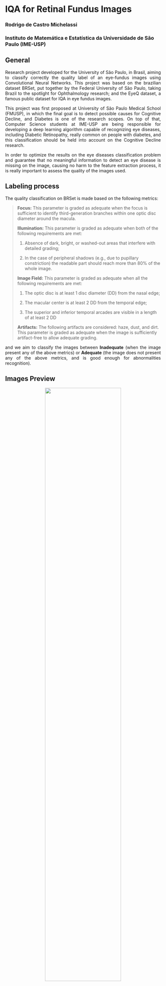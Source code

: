 # IQA for Retinal Fundus Images

### Rodrigo de Castro Michelassi
### Instituto de Matemática e Estatística da Universidade de São Paulo (IME-USP)

## General

<p align="justify">Research project developed for the University of São Paulo, in Brasil, aiming to classify correctly the quality label of an eye-fundus images using Convolutional Neural Networks. This project was based on the brazilian dataset BRSet, put together by the Federal University of São Paulo, taking Brazil to the spotlight for Ophthalmology research; and the EyeQ dataset, a famous public dataset for IQA in eye fundus images.</p>

<p align="justify">This project was first proposed at University of São Paulo Medical School (FMUSP), in which the final goal is to detect possible causes for Cognitive Decline, and Diabetes is one of the research scopes. On top of that, Computer Science students at IME-USP are being responsible for developing a deep learning algorithm capable of recognizing eye diseases, including Diabetic Retinopathy, really common on people with diabetes, and this classification should be held into account on the Cognitive Decline research.</p>
  
 <p align="justify">In order to optimize the results on the eye diseases classification problem and guarantee that no meaningful information to detect an eye disease is missing on the image, causing no harm to the feature extraction process, it is really important to assess the quality of the images used.</p>

## Labeling process

<p align="justify">The quality classification on BRSet is made based on the following metrics:</p>

> <b>Focus:</b> This parameter is graded as adequate when the focus is sufficient to identify third-generation branches within one optic disc diameter around the macula.
>
> <b>Illumination:</b> This parameter is graded as adequate when both of the following requirements are met:
> 
> 1) Absence of dark, bright, or washed-out areas that interfere with detailed grading;
>
> 2) In the case of peripheral shadows (e.g., due to pupillary constriction) the readable part should reach more than 80% of the whole image.
>
> <b>Image Field:</b> This parameter is graded as adequate when all the following requirements are met:
>
> 1) The optic disc is at least 1 disc diameter (DD) from the nasal edge;
> 
> 2) The macular center is at least 2 DD from the temporal edge;
> 
> 3) The superior and inferior temporal arcades are visible in a length of at least 2 DD
>
> <b>Artifacts:</b> The following artifacts are considered: haze, dust, and dirt. This parameter is graded as adequate when the image is sufficiently artifact-free to allow adequate grading.

<p align="justify">and we aim to classify the images between <b>Inadequate</b> (when the image present any of the above metrics) or <b>Adequate</b> (the image does not present any of the above metrics, and is good enough for abnormalities recognition).</p>

## Images Preview
<p align="center"><img src="model/src/utils/img_analysis/eyeQuality.png" width="70%"/></p>
<p align="center">Fig. 1: Examples of impaired/ungradable images. (A) Poor focus and clarity due to overall haze. (B) Poor macula visibility due to uneven illumination. (C) Poor optic disc visibility due to total blink. (D) Edge haze due to pupillary restriction. (E) Dust and dirt artifacts on the lens image capture system (near the center). (F) Lash artifact.</p>

## Pre-processing

<p align="justfify">Since this is an image quality assessment problem and we may not be able to train a model using the image on its original dimensions, there must be enough care to lose the minimum information possible. In order to do that, a decision to keep the aspect ratio of the image was made when redimensioning it, but it would lose some part of the image and affect the Image Field metric. To avoid this problem, since the background of all images is full on black, a simple solution was to increase a black background on the top and bottom parts, in order to make the image squared.</p>

<p align="center"><img src="model/src/utils/img_analysis/eye_preprocessing.png" width="70%"/></p>
<p align="center">Fig. 2: Before and after adding black border to eye fundus image</p>

<p align="justfify">We are going to see later on that this problem was also approached by a Transfer Learning point of view, so, in order to get better accuracy and results, for all the pre-trained CNNs used, we decide to use its own normalization strategy.</p>

```
from tensorflow.keras.applications.resnet50 import preprocess_input

def normalize(image, label):
    image = preprocess_input(image)
    return image, label    
```

## Data Division

<p align="justify">The main problem we attempted to solve was the data division. Since we are working on an binary classification problem, we must be able to make a model that is equally good on predicting each class. By using BRSet with all its data was actually impossible to perform good in such task, since the dataset is completely unbalanced for the IQA problem. The original data is supported on $88\%$ of the images being Adequate, and only $12\%$ being Inadequate.</p>

<p align="justify">With that stated, we lost a lot of data to be able to train a great model, our data division became the following:</p>

|             | Adequate | Inadequate | Balance [Adequates] |
| --------    | -------  | ------- | ------- |
| Training    | 1315     | 1424    | 48%    |
| Testing     | 1413      | 213    | 87%    |
| Validation  | 316     | 347    | 47%    |

<p align="justify">Not having as much data to train in an actual problem, and in order to try and get better results, we decided to train the EyeQ dataset and fine tune it to BRSet. As a matter of fact, we got excellent results on the EyeQ dataset, but it did not generalize greatly for our brazilian eye fundus dataset when fine tuning. We are going to see further ahead the results concerning the BRSet, on this configuration, and the EyeQ in general, but not the fine-tuning process from EyeQ to BRSet.</p>

## Results

<p align="justify">Several pre-trained CNNs were tested on this problem, such as VGG16 and Inception-V3, but Resnet50 has outperformed all of them in terms of accuracy, precision, recall and ROC-AUC. The training process was: </p>

> 1. Loading the pre-trained CNN, without the top
> 2. Freezing the convolutional layers
> 3. Adding new fully connected layers

<p align="justify">The $2$ new fully connected layers have, respectively, $512$ and $2$ nodes, and uses the ReLU activation function ($f(u) =$ $max$ ($0, u$)) in between layers. On the last layer, we use the softmax activation function.</p>

<b>Results on BRSet validation (balanced data)</b>

| Metric        | Value              |
|---------------|--------------------|
| **Accuracy**  | 0.8536             |
| **AUC**       | 0.9242             |
| **Precision** | 0.86 (Inadequate) / 0.85 (Adequate) |
| **Recall**    | 0.86 (Inadequate) / 0.85 (Adequate) |

<b>Results on BRSet test (unbalanced data)</b>

| Metric        | Value              |
|---------------|--------------------|
| **Accuracy**  | 0.8685             |
| **AUC**       | 0.8942             |
| **Precision** | 0.50 (Inadequate) / 0.95 (Adequate) |
| **Recall**    | 0.72 (Inadequate) / 0.89 (Adequate) |

<b>Results on EyeQ test</b>

| Metric        | Value              |
|---------------|--------------------|
| **Accuracy**  | 0.9409             |
| **AUC**       | 0.9842             |
| **Precision** | 0.95 (Inadequate) / 0.94 (Adequate) |
| **Recall**    | 0.91 (Inadequate) / 0.97 (Adequate) |

By observing the results obtained, the model performed great on EyeQ, with all metrics with more than $90\%$ score, but it did not perform greatly when tested on BRSet using the unbalanced test dataset, as described above. In general, the model is great but it would need more data to get a better performance on a real-life scenario.

## Observations

<p align="justify">During a LEARN reunion, a pitch idea was proposed by my advisor, based on some experiments one of her PHD candidates made, where he claimed to have had better accuracy on his model (that was early-stopped) by switching the final fully connected layer, from the sigmoid function to the softmax function, and therefore changing the labels format from binary to one-hot encoded.</p>

<p align="justify">When running the same experiments on this problem, I have noticed that I was actually getting a better performance using the softmax activation function, not really related to accuracy, but related to the number of epochs necessary to converge to the answer, as the following graphics show:</p>

<p float="left">
  <img src="model/data/images/sigmoid_accuracy_evolution.png" width="502.5"/>
  <img src="model/data/images/softmax_accuracy_evolution.png" width="502.5"/>
</p>
<p align="center" style="font-size:0.5em;">Fig. 3/Fig. 4: Accuracy evolution using sigmoid/softmax, respectively</p>

<p float="left">
  <img src="model/data/images/sigmoid_loss_evolution.png" width="502.5"/>
  <img src="model/data/images/softmax_loss_evolution.png" width="502.5"/>
</p>
<p align="center" style="font-size:0.5em;">Fig. 3/Fig. 4: Loss evolution using sigmoid/softmax, respectively</p>

<p align="justify">As it is possible to see, the model tends to converge faster using softmax. As for right now I have not yet tested it more often and ran statistical models in order to confirm that this holds on most of the cases, but it is a quite interesting result :)</p>

## References
[1] Wang, Z., Bovik, A. C., and Lu, L. (2002). Why is image quality assessment so
difficult? In 2002 IEEE International Conference on Acoustics, Speech, and Signal
Processing, volume 4, pages IV–3313–IV–3316.

[2] Athar, S. and Wang, Z. (2019). A comprehensive performance evaluation of image
quality assessment algorithms. IEEE Access, 7:140030–140070.

[3] Bosse, S., Maniry, D., Wiegand, T., and Samek, W. (2016). A deep neural network for
image quality assessment. In 2016 IEEE International Conference on Image Processing
(ICIP), pages 3773–3777.

[4] Yang, J., Lyu, M., Qi, Z., and Shi, Y. (2023). Deep learning based image quality
assessment: A survey. Procedia Computer Science, 221:1000–1005. Tenth International
Conference on Information Technology and Quantitative Management (ITQM 2023).

[5] Mariana Batista Gonçalves, Luis Filipe Nakayama, Daniel Ferraz, Hanna Faber,
Edward Korot, Fernando Korn Malerbi, Caio Vinic ius Regatieri, Mauricio Maia,
Leo Anthony Celi, Pearse A. Keane, and Rub ens Belfort Jr. Image quality assessment
of retinal fundus photographs for diabetic retinopathy in the machine learning era:
a review. Eye, 2023.

[6] L. F. Nakayama, M. Goncalves, L. Zago Ribeiro, H. San tos, D. Ferraz, F. Malerbi,
L. A. Celi,and C. Regatieri. A brazilian multilabel ophthalmological dataset (BRSET)

[7] Huazhu Fu, Boyang Wang, Jianbing Shen, Shanshan Cui, Yanwu Xu, Jiang Liu, Ling Shao. 
Evaluation of Retinal Image Quality Assessment Networks in Different Color-spaces, in MICCAI, 2019.

[8] Bolla, M., Biswas, S. and Palanisamy, R. (2023) Deep Learning Based Quality Prediction of Retinal Fundus Images. Current Directions in Biomedical Engineering, Vol. 9 (Issue 1), pp. 706-709.
